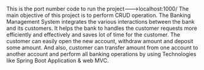 This is the port number code to run the project--->localhost:1000/
The main objective of this project is to perform CRUD operation. The Banking Management System integrates the various interactions between the bank and its customers. 
It helps the bank to handles the customer requests more efficiently and effectively and saves lot of time for the customer. 
The customer can easily open the new account, withdraw amount and deposit some amount. 
And also, customer can transfer amount from one account to another account and perform all banking operations by using Technologies like Spring Boot Application & web MVC.
